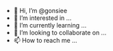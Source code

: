 - 👋 Hi, I’m @gonsiee
- 👀 I’m interested in ...
- 🌱 I’m currently learning ...
- 💞️ I’m looking to collaborate on ...
- 📫 How to reach me ...

<!---
gonsiee/gonsiee is a ✨ special ✨ repository because its `README.md` (this file) appears on your GitHub profile.
You can click the Preview link to take a look at your changes.
--->
